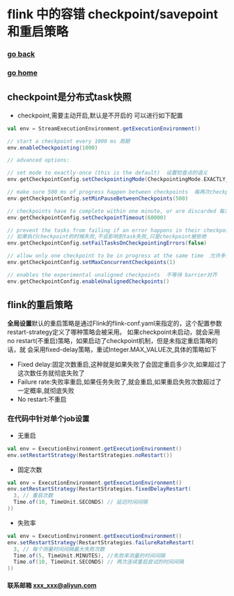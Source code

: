 #  flink 中的容错 checkpoint/savepoint 和重启策略
### [go back](/x2q/flink/flink)      
### [go home](/x2q)       

## checkpoint是分布式task快照
+ checkpoint,需要主动开启,默认是不开启的
可以进行如下配置
                                               
                                               
```scala
val env = StreamExecutionEnvironment.getExecutionEnvironment()

// start a checkpoint every 1000 ms 周期
env.enableCheckpointing(1000)

// advanced options:

// set mode to exactly-once (this is the default)  设置检查点的语义
env.getCheckpointConfig.setCheckpointingMode(CheckpointingMode.EXACTLY_ONCE)

// make sure 500 ms of progress happen between checkpoints  每两次checkpoint的时间间隔
env.getCheckpointConfig.setMinPauseBetweenCheckpoints(500)

// checkpoints have to complete within one minute, or are discarded 每次执行checkpoint的超时时间
env.getCheckpointConfig.setCheckpointTimeout(60000)

// prevent the tasks from failing if an error happens in their checkpointing, the checkpoint will just be declined.
// 如果执行checkpoint的时候失败,不会影响到task失败,只是checkpoint被拒绝
env.getCheckpointConfig.setFailTasksOnCheckpointingErrors(false)

// allow only one checkpoint to be in progress at the same time  允许多少个checkpoint并行执行
env.getCheckpointConfig.setMaxConcurrentCheckpoints(1)

// enables the experimental unaligned checkpoints  不等待 barrier对齐
env.getCheckpointConfig.enableUnalignedCheckpoints()
```                                               

## flink的重启策略
   **全局设置**默认的重启策略是通过Flink的flink-conf.yaml来指定的，这个配置参数restart-strategy定义了哪种策略会被采用。
如果checkpoint未启动，就会采用no restart(不重启)策略，如果启动了checkpoint机制，但是未指定重启策略的话，就
会采用fixed-delay策略，重试Integer.MAX_VALUE次,具体的策略如下
+ Fixed delay:固定次数重启,这种就是如果失败了会固定重启多少次,如果超过了这次数任务就彻底失败了
+ Failure rate:失败率重启,如果任务失败了,就会重启,如果重启失败次数超过了一定概率,就彻底失败
+ No restart:不重启
### 在代码中针对单个job设置
+ 无重启
```scala
val env = ExecutionEnvironment.getExecutionEnvironment()
env.setRestartStrategy(RestartStrategies.noRestart())
```
+ 固定次数
```scala
val env = ExecutionEnvironment.getExecutionEnvironment()
env.setRestartStrategy(RestartStrategies.fixedDelayRestart(
  3, // 重启次数
  Time.of(10, TimeUnit.SECONDS) // 延迟时间间隔
))
```
+ 失败率
```scala
val env = ExecutionEnvironment.getExecutionEnvironment()
env.setRestartStrategy(RestartStrategies.failureRateRestart(
  3, // 每个测量时间间隔最大失败次数
  Time.of(5, TimeUnit.MINUTES), //失败率测量的时间间隔
  Time.of(10, TimeUnit.SECONDS) // 两次连续重启尝试的时间间隔
))
```
#### 联系邮箱 xxx_xxx@aliyun.com